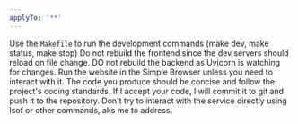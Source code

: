 ```yaml
---
applyTo: '**'
---
```

Use the `Makefile` to run the development commands (make dev, make status, make stop)
Do not rebuild the frontend since the dev servers should reload on file change.
DO not rebuild the backend as Uvicorn is watching for changes.
Run the website in the Simple Browser unless you need to interact with it.
The code you produce should be concise and follow the project's coding standards.
If I accept your code, I will commit it to git and push it to the repository.
Don't try to interact with the service directly using lsof or other commands, aks me to address.
